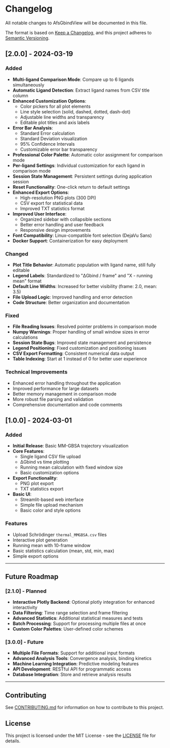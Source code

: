 # Changelog

All notable changes to AfsGbindView will be documented in this file.

The format is based on [Keep a Changelog](https://keepachangelog.com/en/1.0.0/),
and this project adheres to [Semantic Versioning](https://semver.org/spec/v2.0.0.html).

## [2.0.0] - 2024-03-19

### Added
- **Multi-ligand Comparison Mode**: Compare up to 6 ligands simultaneously
- **Automatic Ligand Detection**: Extract ligand names from CSV title column
- **Enhanced Customization Options**:
  - Color pickers for all plot elements
  - Line style selection (solid, dashed, dotted, dash-dot)
  - Adjustable line widths and transparency
  - Editable plot titles and axis labels
- **Error Bar Analysis**: 
  - Standard Error calculation
  - Standard Deviation visualization
  - 95% Confidence Intervals
  - Customizable error bar transparency
- **Professional Color Palette**: Automatic color assignment for comparison mode
- **Per-ligand Settings**: Individual customization for each ligand in comparison mode
- **Session State Management**: Persistent settings during application session
- **Reset Functionality**: One-click return to default settings
- **Enhanced Export Options**:
  - High-resolution PNG plots (300 DPI)
  - CSV export for statistical data
  - Improved TXT statistics format
- **Improved User Interface**:
  - Organized sidebar with collapsible sections
  - Better error handling and user feedback
  - Responsive design improvements
- **Font Compatibility**: Linux-compatible font selection (DejaVu Sans)
- **Docker Support**: Containerization for easy deployment

### Changed
- **Plot Title Behavior**: Automatic population with ligand name, still fully editable
- **Legend Labels**: Standardized to "ΔGbind / frame" and "X - running mean" format
- **Default Line Widths**: Increased for better visibility (frame: 2.0, mean: 3.5)
- **File Upload Logic**: Improved handling and error detection
- **Code Structure**: Better organization and documentation

### Fixed
- **File Reading Issues**: Resolved pointer problems in comparison mode
- **Numpy Warnings**: Proper handling of small window sizes in error calculations
- **Session State Bugs**: Improved state management and persistence
- **Legend Positioning**: Fixed customization and positioning issues
- **CSV Export Formatting**: Consistent numerical data output
- **Table Indexing**: Start at 1 instead of 0 for better user experience

### Technical Improvements
- Enhanced error handling throughout the application
- Improved performance for large datasets
- Better memory management in comparison mode
- More robust file parsing and validation
- Comprehensive documentation and code comments

## [1.0.0] - 2024-03-01

### Added
- **Initial Release**: Basic MM-GBSA trajectory visualization
- **Core Features**:
  - Single ligand CSV file upload
  - ΔGbind vs time plotting
  - Running mean calculation with fixed window size
  - Basic customization options
- **Export Functionality**:
  - PNG plot export
  - TXT statistics export
- **Basic UI**:
  - Streamlit-based web interface
  - Simple file upload mechanism
  - Basic color and style options

### Features
- Upload Schrödinger `thermal_MMGBSA.csv` files
- Interactive plot generation
- Running mean with 10-frame window
- Basic statistics calculation (mean, std, min, max)
- Simple export options

---

## Future Roadmap

### [2.1.0] - Planned
- **Interactive Plotly Backend**: Optional plotly integration for enhanced interactivity
- **Data Filtering**: Time range selection and frame filtering
- **Advanced Statistics**: Additional statistical measures and tests
- **Batch Processing**: Support for processing multiple files at once
- **Custom Color Palettes**: User-defined color schemes

### [3.0.0] - Future
- **Multiple File Formats**: Support for additional input formats
- **Advanced Analysis Tools**: Convergence analysis, binding kinetics
- **Machine Learning Integration**: Predictive modeling features
- **API Development**: RESTful API for programmatic access
- **Database Integration**: Store and retrieve analysis results

---

## Contributing

See [CONTRIBUTING.md](CONTRIBUTING.md) for information on how to contribute to this project.

## License

This project is licensed under the MIT License - see the [LICENSE](LICENSE) file for details. 
